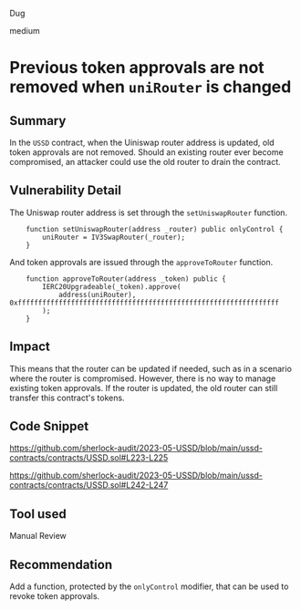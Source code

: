 Dug

medium

# Previous token approvals are not removed when `uniRouter` is changed

## Summary

In the `USSD` contract, when the Uiniswap router address is updated, old token approvals are not removed. Should an existing router ever become compromised, an attacker could use the old router to drain the contract.

## Vulnerability Detail

The Uniswap router address is set through the `setUniswapRouter` function.

```solidity
    function setUniswapRouter(address _router) public onlyControl {
        uniRouter = IV3SwapRouter(_router);
    }
```

And token approvals are issued through the `approveToRouter` function.

```solidity
    function approveToRouter(address _token) public {
        IERC20Upgradeable(_token).approve(
            address(uniRouter), 0xffffffffffffffffffffffffffffffffffffffffffffffffffffffffffffffff
        );
    }
```   

## Impact

This means that the router can be updated if needed, such as in a scenario where the router is compromised. However, there is no way to manage existing token approvals. If the router is updated, the old router can still transfer this contract's tokens.

## Code Snippet

https://github.com/sherlock-audit/2023-05-USSD/blob/main/ussd-contracts/contracts/USSD.sol#L223-L225

https://github.com/sherlock-audit/2023-05-USSD/blob/main/ussd-contracts/contracts/USSD.sol#L242-L247

## Tool used

Manual Review

## Recommendation

Add a function, protected by the `onlyControl` modifier, that can be used to revoke token approvals.
